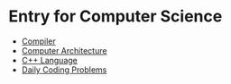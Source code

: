 # Entry for Computer Science

* [Compiler](compiler/compiler_entry.md)
* [Computer Architecture](ca/ca_entry.md)
* [C++ Language](cpp/cpp_entry.md)
* [Daily Coding Problems](dcp/dcp_entry.md)

